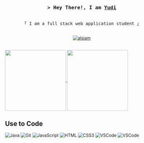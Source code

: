 
<h3 align="center">
        <samp>&gt; Hey There!, I am
                <b><a target="_blank" href=# >Yudi</a></b>
        </samp>
</h3>


<p align="center"> 
  <samp>
    <br>
    「 I am a full stack web application student 」
    <br>
    <br>
  </samp>
</p>

<p align="center">

 <a href="https://www.linkedin.com/in/yudi-kenzo-22716725a/" target="_blank">
  <img src="https://img.shields.io/badge/LinkedIn-0077B5?style=for-the-badge&logo=linkedin&logoColor=white" alt="alsiam"/>
 </a>

</p>
<br />
<a href="https://github-readme-stats.vercel.app/api?username=yudihonda&theme=tokyonight"">
  <img height=200 align="center" src="https://github-readme-stats.vercel.app/api?username=yudihonda&theme=tokyonight"" />
</a>
<a href="https://github-readme-stats.vercel.app/api/top-langs/?username=anuraghazra&layout=compact&theme=tokyonight">
  <img height=200 align="center" src="https://github-readme-stats.vercel.app/api/top-langs/?username=anuraghazra&layout=compact&theme=tokyonight" />
</a>

## Use to Code

![Java](https://img.shields.io/badge/Java-ED8B00?style=for-the-badge&logo=openjdk&logoColor=white)
![Git](https://img.shields.io/badge/MySQL-00000F?style=for-the-badge&logo=mysql&logoColor=white)
![JavaScript](https://img.shields.io/badge/JavaScript-F7DF1E?style=for-the-badge&logo=javascript&logoColor=black)
![HTML](https://img.shields.io/badge/HTML5-E34F26?style=for-the-badge&logo=html5&logoColor=white)
![CSS3](https://img.shields.io/badge/CSS3-1572B6?style=for-the-badge&logo=css3&logoColor=white)
![VSCode](https://img.shields.io/badge/Visual_Studio-0078d7?style=for-the-badge&logo=visual%20studio&logoColor=white)
![VSCode](https://img.shields.io/badge/Eclipse-2C2255?style=for-the-badge&logo=eclipse&logoColor=white)

<br/>
